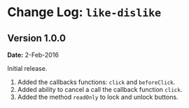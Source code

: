 Change Log: `like-dislike`
===================================

## Version 1.0.0

**Date:** 2-Feb-2016

Initial release.

1. Added the callbacks functions: `click` and `beforeClick`.
2. Added ability to cancel a call the callback function `click`.
3. Added the method `readOnly` to lock and unlock buttons.